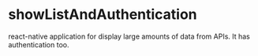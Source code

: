 # showListAndAuthentication
react-native application for display large amounts of data from APIs. It has authentication too.

